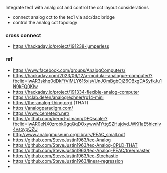 Integrate tec1 with analg cct and control the cct layout 
considerations
- connect analog cct to the tec1 via adc/dac bridge
- control the analog cct topology


### cross connect 
- https://hackaday.io/project/191238-jumperless



 

### ref
- https://www.facebook.com/groups/AnalogComputers/
- https://hackaday.com/2023/06/12/a-modular-analogue-computer/?fbclid=IwAR3skhq0dDkFfViMLY615xisVUnJOmBgbOjZ6OBxgDASyfkJu1N9kFQ0KIw
- https://hackaday.io/project/191334-flexible-analog-computer
- https://rclab.de/en/analogrechner/rg14-mini
- https://the-analog-thing.org/  (THAT)
- https://analogparadigm.com/
- https://www.cemetech.net/
- https://github.com/bernd-ulmann/DEQscaler?fbclid=IwAR0eNX0zrobk0gqQqDOxywwMYttgSZHujdvd_WKi1aE5hicniv4vsoypQZU
- http://www.analogmuseum.org/library/PEAC_small.pdf
- https://github.com/SteveJustin1963/tec-Analog
- https://github.com/SteveJustin1963/tec-Analog-CPLD-THAT
- https://github.com/SteveJustin1963/tec-Analog-PEAC/tree/master
- https://github.com/SteveJustin1963/tec-Stochastic
- https://github.com/SteveJustin1963/linear-regression
- 
